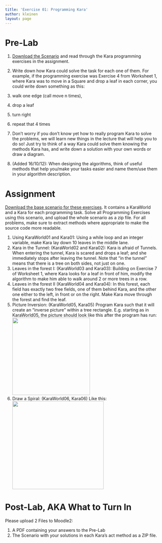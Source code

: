 ```yaml
---
title: 'Exercise 01: Programming Kara'
author: kleinen
layout: page
---
```

# Pre-Lab

1.  [Download the Scenario][1] and read through the Kara programming exercises in the assignment.
2.  Write down how Kara could solve the task for each one of them. For example, if the programming exercise was Exercise 4 from Worksheet 1, where Kara was to move in a Square and drop a leaf in each corner, you could write down something as this:
1.  walk one edge (call move n times),
2.  drop a leaf
3.  turn right
4.  repeat that 4 times

3.  Don&#8217;t worry if you don&#8217;t know yet how to really program Kara to solve the problems, we will learn new things in the lecture that will help you to do so! Just try to think of a way Kara could solve them knowing the methods Kara has, and write down a solution with your own words or draw a diagram.
4.  (Added 16/10/12): When designing the algorithms, think of useful methods that help you/make your tasks easier and name them/use them in your algorithm description.

# Assignment

[Download the base scenario for these exercises][1]. It contains a KaraWorld and a Kara for each programming task. Solve all Programming Exercises using this scenario, and upload the whole scenario as a zip file. For all problems, make sure to extract methods where appropriate to make the source code more readable.

1.  Using KaraWorld01 and Kara01: Using a while loop and an integer variable, make Kara lay down 10 leaves in the middle lane.
2.  Kara in the Tunnel: (KaraWorld02 and Kara02): Kara is afraid of Tunnels. When entering the tunnel, Kara is scared and drops a leaf; and she immediately stops after leaving the tunnel. Note that &#8220;in the tunnel&#8221; means that there is a tree on both sides, not just on one.
3.  Leaves in the forest I: (KaraWorld03 and Kara03): Building on Exercise 7 of Worksheet 1, where Kara looks for a leaf in front of him, modify the algorithm to make him able to walk around 2 or more trees in a row.
4.  Leaves in the forest II (KaraWorld04 and Kara04): In this forest, each field has exactly two free fields, one of them behind Kara, and the other one either to the left, in front or on the right. Make Kara move through the forest and find the leaf.
5.  Picture Inversion: (KaraWorld05, Kara05) Program Kara such that it will create an &#8220;inverse picture&#8221; within a tree rectangle. E.g. starting as in KaraWorld05, the picture should look like this after the program has run: [<img class="size-full wp-image-700 alignnone" title="kara-exercise01-inverted" src="http://blog.infrastructure.de/wp-content/uploads/2012/10/kara-exercise01-inverted.jpg" alt="" width="255" height="254" />][2]
6.  Draw a Spiral: (KaraWorld06, Kara06) Like this:  
    [<img class="alignnone size-medium wp-image-702" title="kara-exercise01-spiral" src="http://blog.infrastructure.de/wp-content/uploads/2012/10/kara-exercise01-spiral-300x289.jpg" alt="" width="300" height="289" />][3]

# Post-Lab, AKA What to Turn In

Please upload 2 Files to Moodle2:

1.  A PDF containing your answers to the Pre-Lab
2.  The Scenario with your solutions in each Kara&#8217;s act method as a ZIP file.

&nbsp;

 [1]: https://github.com/htw-imi-info1/kara-exercise01
 [2]: http://blog.infrastructure.de/wp-content/uploads/2012/10/kara-exercise01-inverted.jpg
 [3]: http://blog.infrastructure.de/wp-content/uploads/2012/10/kara-exercise01-spiral.jpg